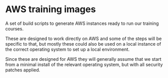 # AWS training images
A set of build scripts to generate AWS instances ready to run our training courses.

These are designed to work directly on AWS and some of the steps will be specific to that, but mostly these could also be used on a local instance of the correct operating system to set up a local environment.

Since these are designed for AWS they will generally assume that we start from a minimal install of the relevant operating system, but with all security patches applied.
